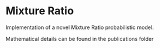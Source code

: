 # Mixture Ratio

Implementation of a novel Mixture Ratio probabilistic model. 

Mathematical details can be found in the publications folder

